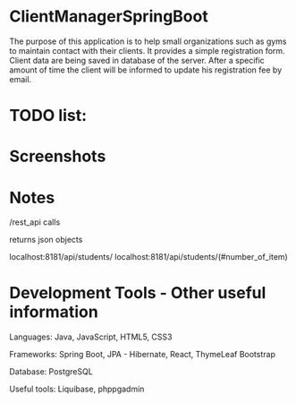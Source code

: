# ClientManagerSpringBoot

The purpose of this application is to help small organizations such as gyms to maintain contact with their clients. It provides a simple registration form. Client data are being saved in database of the server. After a specific amount of time the client will be informed to update his registration fee by email.

TODO list: 
================  


Screenshots
================


Notes
================ 

/rest_api calls

returns json objects

localhost:8181/api/students/
localhost:8181/api/students/(#number_of_item)

Development Tools - Other useful information
================

Languages: Java, JavaScript, HTML5, CSS3

Frameworks: Spring Boot, JPA - Hibernate, React, ThymeLeaf
Bootstrap

Database: PostgreSQL

Useful tools: Liquibase, phppgadmin